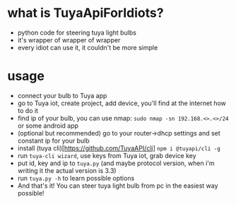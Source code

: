 # what is TuyaApiForIdiots?
* python code for steering tuya light bulbs
* it's wrapper of wrapper of wrapper
* every idiot can use it, it couldn't be more simple

# usage
* connect your bulb to Tuya app
* go to Tuya iot, create project, add device, you'll find at the internet how to do it
* find ip of your bulb, you can use nmap: `sudo nmap -sn 192.168.<>.<>/24` or some android app
* (optional but recommended) go to your router->dhcp settings and set constant ip for your bulb
* install (tuya cli)[https://github.com/TuyaAPI/cli] `npm i @tuyapi/cli -g`
* run `tuya-cli wizard`, use keys from Tuya iot, grab device key
* put id, key and ip to `tuya.py` (and maybe protocol version, when i'm writing it the actual version is 3.3)
* run `tuya.py -h` to learn possible options
* And that's it! You can steer tuya light bulb from pc in the easiest way possible!